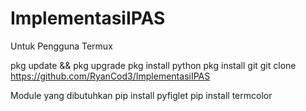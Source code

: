 # ImplementasiIPAS

Untuk Pengguna Termux 

pkg update && pkg upgrade
pkg install python
pkg install git
git clone https://github.com/RyanCod3/ImplementasiIPAS

Module yang dibutuhkan
pip install pyfiglet
pip install termcolor 
